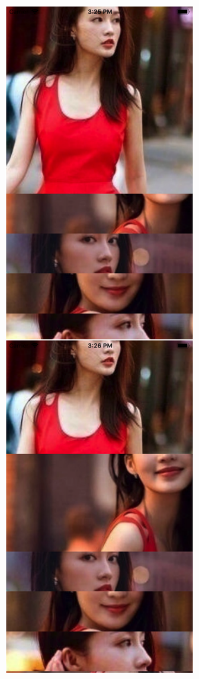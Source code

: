 ![图片说明1](https://raw.githubusercontent.com/wuyilianggit/chanel/master/previewImage/1.png)
![图片说明1](https://raw.githubusercontent.com/wuyilianggit/chanel/master/previewImage/2.png)

